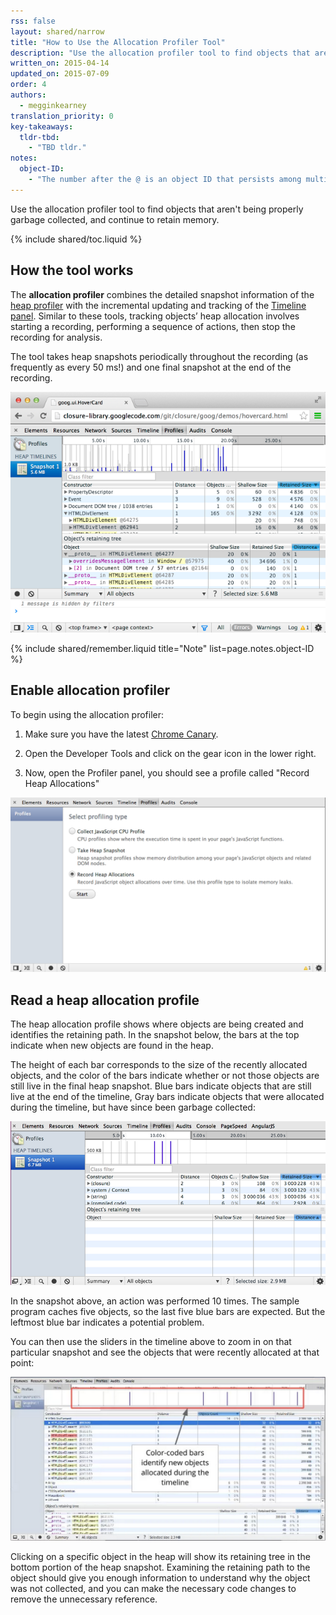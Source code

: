 ```yaml
---
rss: false
layout: shared/narrow
title: "How to Use the Allocation Profiler Tool"
description: "Use the allocation profiler tool to find objects that aren't being properly garbage collected, and continue to retain memory."
written_on: 2015-04-14
updated_on: 2015-07-09
order: 4
authors:
  - megginkearney
translation_priority: 0
key-takeaways:
  tldr-tbd:
    - "TBD tldr."
notes:
  object-ID:
    - "The number after the @ is an object ID that persists among multiple snapshots taken. This allows precise comparison between heap states. Displaying an object's address makes no sense, as objects are moved during garbage collections."
---
```

<p class="intro">
  Use the allocation profiler tool to find objects that aren't being properly garbage collected, and continue to retain memory.
</p>

{% include shared/toc.liquid %}

## How the tool works

The **allocation profiler** combines the detailed snapshot information of the
[heap profiler](/web/tools/profile-performance/memory-problems/heap-snapshots)
with the incremental updating and tracking of the
[Timeline panel](/web/tools/profile-performance/evaluate-performance/timeline-tool).
Similar to these tools, tracking objects’ heap allocation involves starting a recording,
performing a sequence of actions, then stop the recording for analysis.

The tool takes heap snapshots periodically throughout the recording (as frequently as every 50 ms!) and one final snapshot at the end of the recording.

![Allocation profiler](imgs/object-tracker.png)

{% include shared/remember.liquid title="Note" list=page.notes.object-ID %}

## Enable allocation profiler

To begin using the allocation profiler:

1. Make sure you have the latest [Chrome Canary](https://www.google.com/intl/en/chrome/browser/canary.html).

2. Open the Developer Tools and click on the gear icon in the lower right.

3. Now, open the Profiler panel, you should see a profile called "Record Heap Allocations"

![Record heap allocations profiler](imgs/record-heap.png)

## Read a heap allocation profile

The heap allocation profile shows where objects are being created and identifies the retaining path.
In the snapshot below, the bars at the top indicate when new objects are found in the heap.

The height of each bar corresponds to the size of the recently allocated objects,
and the color of the bars indicate whether or not those objects are still live in the final heap snapshot.
Blue bars indicate objects that are still live at the end of the timeline,
Gray bars indicate objects that were allocated during the timeline,
but have since been garbage collected:

![Allocation profiler snapshot](imgs/collected.png)

In the snapshot above, an action was performed 10 times.
The sample program caches five objects, so the last five blue bars are expected.
But the leftmost blue bar indicates a potential problem.

You can then use the sliders in the timeline above to zoom in on that particular snapshot
and see the objects that were recently allocated at that point:

![Zoom in on snapshot](imgs/sliders.png)

Clicking on a specific object in the heap will show its retaining tree in the bottom portion of the heap snapshot. Examining the retaining path to the object should give you enough information to understand why the object was not collected, and you can make the necessary code changes to remove the unnecessary reference.



